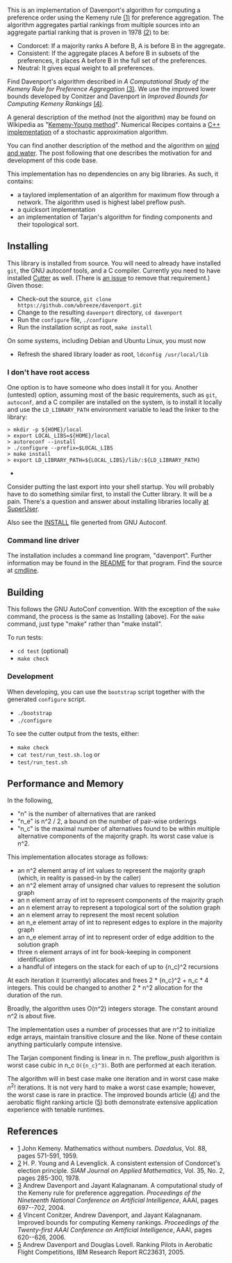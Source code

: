 This is an implementation of Davenport's algorithm for computing
a preference order using the Kemeny rule [(1)][kemeny]
for preference aggregation.
The algorithm aggregates partial rankings from multiple sources into an
aggregate partial ranking that is proven in 1978 [(2)][young] to be:
- Condorcet: If a majority ranks A before B, A is before B in the aggregate.
- Consistent: If the aggregate places A before B in subsets of the
preferences, it places A before B in the full set of the preferences.
- Neutral: It gives equal weight to all preferences.

Find Davenport's algorithm described in
_A Computational Study of the Kemeny Rule for Preference
Aggregation_ [(3)][davenport].
We use the improved lower bounds developed by Conitzer and Davenport in
_Improved Bounds for Computing Kemeny Rankings_ [(4)][bounds].

A general description of the method (not the algorithm)
may be found on Wikipedia as "[Kemeny-Young method][kym]".
Numerical Recipes contains a [C++ implementation][kycpp]
of a stochastic approximation algorithm.

You can find another description
of the method and the algorithm on
[wind and water](https://wnw.wbreeze.com/2019/08/davenport.html).
The post following that one describes the motivation for
and development of this code base.

This implementation has no dependencies on any big libraries.
As such, it contains:
- a taylored implementation of an algorithm for maximum flow through a network.
  The algorithm used is highest label preflow push.
- a quicksort implementation
- an implementation of Tarjan's algorithm for finding components and
  their topological sort.

## Installing

This library is installed from source. You will need to already have
installed `git`, the GNU autoconf tools, and a C compiler. Currently
you need to have installed
[Cutter](http://cutter.sourceforge.net/reference/install.html)
as well. (There is
[an issue](https://github.com/wbreeze/davenport/issues/16)
to remove that requirement.)
Given those:

- Check-out the source, `git clone https://github.com/wbreeze/davenport.git`
- Change to the resulting `davenport` directory, `cd davenport`
- Run the `configure` file, `./configure`
- Run the installation script as root, `make install`

On some systems, including Debian and Ubuntu Linux, you must now

- Refresh the shared library loader as root, `ldconfig /usr/local/lib`

### I don't have root access

One option is to have someone who does install it for you.
Another (untested) option, assuming most of the basic requirements,
such as `git`, `autoconf`, and a C compiler are installed on the system,
is to install it locally and use the `LD_LIBRARY_PATH` environment
variable to lead the linker to the library:

```
> mkdir -p ${HOME}/local
> export LOCAL_LIBS=${HOME}/local
> autoreconf --install
> ./configure --prefix=$LOCAL_LIBS
> make install
> export LD_LIBRARY_PATH=${LOCAL_LIBS}/lib/:${LD_LIBRARY_PATH}
```
-
Consider putting the last export into your shell startup.
You will probably have to do something similar first, to install the
Cutter library. It will be a pain. There's a question and answer
about installing libraries locally
[at SuperUser](https://superuser.com/q/324613).

Also see the [INSTALL](INSTALL) file generted from GNU Autoconf.

### Command line driver
The installation includes a command line program, "davenport".
Further information may be found in the
[README](cmdline/README.md) for that program.
Find the source at [cmdline](cmdline).

## Building

This follows the GNU AutoConf convention. With the exception of the
`make` command, the process is the same as Installing (above).
For the `make` command, just type "make" rather than "make install".

To run tests:
- `cd test` (optional)
- `make check`

### Development

When developing, you can use the `bootstrap` script together with the
generated `configure` script.

- `./bootstrap`
- `./configure`

To see the cutter output from the tests, either:
- `make check`
- `cat test/run_test.sh.log`
or
- `test/run_test.sh`

## Performance and Memory

In the following,
- "n" is the number of alternatives that are ranked
- "n_e" is n^2 / 2, a bound on the number of pair-wise orderings
- "n_c" is the maximal number of alternatives found to be within multiple
  alternative components of the majority graph. Its worst case value is n^2.

This implementation allocates storage as follows:
- an n^2 element array of int values to represent the majority graph
  (which, in reality is passed-in by the caller)
- an n^2 element array of unsigned char values to represent the solution
  graph
- an n element array of int to represent components of the majority graph
- an n element array to represent a topological sort of the solution graph
- an n element array to represent the most recent solution
- an n_e element array of int to represent edges to explore in the
  majority graph
- an n_e element array of int to represent order of edge addition to the
  solution graph
- three n element arrays of int for book-keeping in component identification
- a handful of integers on the stack for each of up to {n_c}^2 recursions

At each iteration it (currently) allocates and frees 2 * {n_c}^2 + n_c * 4
integers. This could be changed to another 2 * n^2 allocation for the
duration of the run.

Broadly, the algorithm uses O(n^2) integers storage. The constant around n^2 is
about five.

The implementation uses a number of processes that are n^2 to initialize
edge arrays, maintain transitive closure and the like. None of these contain
anything particularly compute intensive.

The Tarjan component finding is linear in n.
The preflow_push algorithm is worst case cubic in n_c `O({n_c}^3)`.
Both are performed at each iteration.

The algorithm will in best case make one iteration and in worst case make
${n^2}!$ iterations. It is not very hard to make a worst case example; however,
the worst case is rare in practice. The improved bounds article ([4][bounds])
and the aerobatic flight ranking article ([5][ranking]) both demonstrate
extensive application experience with tenable runtimes.

## References
- [1][kemeny] John Kemeny. Mathematics without numbers.
_Daedalus_, Vol. 88, pages 571-591, 1959.
- [2][young] H. P. Young and A Levenglick.
A consistent extension of Condorcet's election principle.
_SIAM Journal on Applied Mathematics_, Vol. 35, No. 2, pages 285-300, 1978.
- [3][davenport] Andrew Davenport and Jayant Kalagnanam.
A computational study of the Kemeny rule for preference aggregation.
_Proceedings of the Nineteenth National Conference on Artificial Intelligence_,
AAAI, pages 697--702, 2004.
- [4][bounds] Vincent Conitzer, Andrew Davenport, and Jayant Kalagnanam.
Improved bounds for computing Kemeny rankings.
_Proceedings of the Twenty-first AAAI Conference on Artificial Intelligence_,
AAAI, pages 620--626, 2006.
- [5][ranking] Andrew Davenport and Douglas Lovell. Ranking Pilots in
Aerobatic Flight Competitions, IBM Research Report RC23631, 2005.

[kemeny]:https://www.jstor.org/stable/20026529
[young]: https://doi.org/10.1137/0135023
[kym]: https://en.wikipedia.org/wiki/Kemeny%E2%80%93Young_method
[kycpp]: http://numerical.recipes/whp/ky/kemenyyoung.html
[davenport]: https://aaai.org/Library/AAAI/2004/aaai04-110.php
[bounds]: https://aaai.org/Library/AAAI/2006/aaai06-099.php
[travis]: https://travis-ci.org/wbreeze/davenport.svg?branch=master
[ranking]: https://domino.research.ibm.com/library/cyberdig.nsf/0/f0cef204f8d781628525702300545d8f
